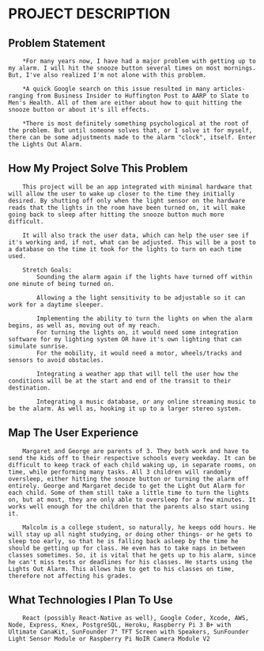 # PROJECT DESCRIPTION

##     Problem Statement
        *For many years now, I have had a major problem with getting up to my alarm. I will hit the snooze button several times on most mornings. But, I've also realized I'm not alone with this problem.

        *A quick Google search on this issue resulted in many articles- ranging from Business Insider to Huffington Post to AARP to Slate to Men's Health. All of them are either about how to quit hitting the snooze button or about it's ill effects.

        *There is most definitely something psychological at the root of the problem. But until someone solves that, or I solve it for myself, there can be some adjustments made to the alarm "clock", itself. Enter the Lights Out Alarm.

##     How My Project Solve This Problem
        This project will be an app integrated with minimal hardware that will allow the user to wake up closer to the time they initially desired. By shutting off only when the light sensor on the hardware reads that the lights in the room have been turned on, it will make going back to sleep after hitting the snooze button much more difficult.

        It will also track the user data, which can help the user see if it's working and, if not, what can be adjusted. This will be a post to a database on the time it took for the lights to turn on each time used.

        Stretch Goals:
            Sounding the alarm again if the lights have turned off within one minute of being turned on.

            Allowing a the light sensitivity to be adjustable so it can work for a daytime sleeper.

            Implementing the ability to turn the lights on when the alarm begins, as well as, moving out of my reach. 
            For turning the lights on, it would need some integration software for my lighting system OR have it's own lighting that can simulate sunrise.
            For the mobility, it would need a motor, wheels/tracks and sensors to avoid obstacles.

            Integrating a weather app that will tell the user how the conditions will be at the start and end of the transit to their destination.

            Integrating a music database, or any online streaming music to be the alarm. As well as, hooking it up to a larger stereo system.

##     Map The User Experience
        Margaret and George are parents of 3. They both work and have to send the kids off to their respective schools every weekday. It can be difficult to keep track of each child waking up, in separate rooms, on time, while performing many tasks. All 3 children will randomly oversleep, either hitting the snooze button or turning the alarm off entirely. George and Margaret decide to get the Light Out Alarm for each child. Some of them still take a little time to turn the lights on, but at most, they are only able to oversleep for a few minutes. It works well enough for the children that the parents also start using it.

        Malcolm is a college student, so naturally, he keeps odd hours. He will stay up all night studying, or doing other things- or he gets to sleep too early, so that he is falling back asleep by the time he should be getting up for class. He even has to take naps in between classes sometimes. So, it is vital that he gets up to his alarm, since he can't miss tests or deadlines for his classes. He starts using the Lights Out Alarm. This allows him to get to his classes on time, therefore not affecting his grades. 


 ##    What Technologies I Plan To Use
        React (possibly React-Native as well), Google Coder, Xcode, AWS, Node, Express, Knex, PostgreSQL, Heroku, Raspberry Pi 3 B+ with Ultimate CanaKit, SunFounder 7" TFT Screen with Speakers, SunFounder Light Sensor Module or Raspberry Pi NoIR Camera Module V2
